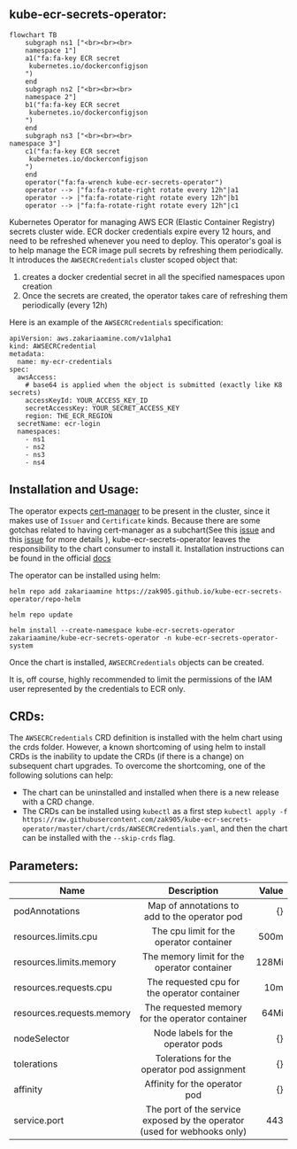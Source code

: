 ## kube-ecr-secrets-operator:

```mermaid
flowchart TB
    subgraph ns1 ["<br><br><br>
    namespace 1"]
    a1("fa:fa-key ECR secret
     kubernetes.io/dockerconfigjson
    ")
    end
    subgraph ns2 ["<br><br><br>
    namespace 2"]
    b1("fa:fa-key ECR secret
     kubernetes.io/dockerconfigjson
    ")
    end
    subgraph ns3 ["<br><br><br>
namespace 3"]
    c1("fa:fa-key ECR secret 
     kubernetes.io/dockerconfigjson
    ")
    end
    operator("fa:fa-wrench kube-ecr-secrets-operator")
    operator --> |"fa:fa-rotate-right rotate every 12h"|a1
    operator --> |"fa:fa-rotate-right rotate every 12h"|b1
    operator --> |"fa:fa-rotate-right rotate every 12h"|c1
```

Kubernetes Operator for managing AWS ECR (Elastic Container Registry) secrets cluster wide. ECR docker credentials expire every 12 hours, and need to be refreshed whenever you need to deploy. This operator's goal is to help manage the ECR image pull secrets by refreshing them periodically. It introduces the `AWSECRCredentials` cluster scoped object that:

1. creates a docker credential secret in all the specified namespaces upon creation
2. Once the secrets are created, the operator takes care of refreshing them periodically (every 12h)

Here is an example of the `AWSECRCredentials` specification:

```
apiVersion: aws.zakariaamine.com/v1alpha1
kind: AWSECRCredential
metadata:
  name: my-ecr-credentials
spec:
  awsAccess:
    # base64 is applied when the object is submitted (exactly like K8 secrets)
    accessKeyId: YOUR_ACCESS_KEY_ID
    secretAccessKey: YOUR_SECRET_ACCESS_KEY
    region: THE_ECR_REGION
  secretName: ecr-login
  namespaces:
    - ns1
    - ns2
    - ns3
    - ns4
```

## Installation and Usage:

The operator expects [cert-manager](https://github.com/cert-manager/cert-manager) to be present in the cluster, since it makes use of `Issuer` and `Certificate` kinds. Because there are some gotchas related to having cert-manager as a subchart(See this [issue](https://github.com/cert-manager/cert-manager/issues/3246) and this [issue](https://github.com/cert-manager/cert-manager/issues/3116) for more details ), kube-ecr-secrets-operator leaves the responsibility to the chart consumer to install it. Installation instructions can be found in the official [docs](https://cert-manager.io/docs/installation/helm/)

The operator can be installed using helm:

```
helm repo add zakariaamine https://zak905.github.io/kube-ecr-secrets-operator/repo-helm

helm repo update 

helm install --create-namespace kube-ecr-secrets-operator zakariaamine/kube-ecr-secrets-operator -n kube-ecr-secrets-operator-system

```

Once the chart is installed, `AWSECRCredentials` objects can be created.

It is, off course, highly recommended to limit the permissions of the IAM user represented by the credentials to ECR only.

## CRDs:

The `AWSECRCredentials` CRD definition is installed with the helm chart using the crds folder. However, a known shortcoming of using helm to install CRDs is the inability to update the CRDs (if there is a change) on subsequent chart upgrades. To overcome the shortcoming, one of the following solutions can help:
* The chart can be uninstalled and installed when there is a new release with a CRD change.
* The CRDs can be installed using `kubectl` as a first step `kubectl apply -f https://raw.githubusercontent.com/zak905/kube-ecr-secrets-operator/master/chart/crds/AWSECRCredentials.yaml`, and then the chart can be installed with the `--skip-crds` flag.

## Parameters:



| Name        | Description           | Value  |
| ------------- |:-------------:| -----:|
| podAnnotations      | Map of annotations to add to the operator pod | {} |
| resources.limits.cpu      | The cpu limit for the operator container      |   500m |
| resources.limits.memory      | The memory limit for the operator container      |   128Mi |
| resources.requests.cpu      | The requested cpu for the operator container       |   10m |
| resources.requests.memory      | The requested memory for the operator container       |   64Mi |
| nodeSelector | Node labels for the operator pods |    {} |
| tolerations | Tolerations for the operator pod assignment    |    {}|
| affinity | Affinity for the operator pod     |    {} |
| service.port | The port of the service exposed by the operator (used for webhooks only)      |    443 |